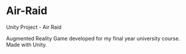 # Air-Raid
Unity Project - Air Raid

Augmented Reality Game developed for my final year university course.
Made with Unity.
